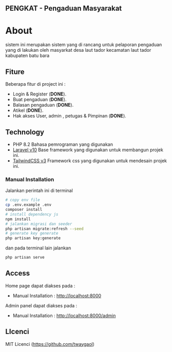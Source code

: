 ## PENGKAT - Pengaduan Masyarakat

# About

sistem ini merupakan sistem yang di rancang untuk pelaporan pengaduan yang di lakukan oleh masyarkat desa laut tador kecamatan laut tador kabupaten batu bara

## Fiture

Beberapa fitur di project ini :

- Login & Register (**DONE**).
- Buat pengaduan (**DONE**).
- Balasan pengaduan (**DONE**). 
- Atikel (**DONE**). 
- Hak akses User, admin , petugas & Pimpinan (**DONE**).

## Technology

- PHP 8.2
  Bahasa pemrograman yang digunakan
- [Laravel v10](https://laravel.com/docs/10.x)
  Base framework yang digunakan untuk membangun projek ini.
- [TailwindCSS v3](https://tailwindcss.com/)
  Framework css yang digunakan untuk mendesain projek ini.

  
### Manual Installation

Jalankan perintah ini di terminal

```bash
# copy env file
cp .env.example .env
composer install 
# install dependency js 
npm install
# jalankan migrasi dan seeder
php artisan migrate:refresh --seed
# generate key generate
php artisan key:generate
```

dan pada terminal lain jalankan

```bash
php artisan serve
```


## Access

Home page dapat diakses pada :

- Manual Installation : [http://localhost:8000](http://localhost:8000)

Admin panel dapat diakses pada : 

- Manual Installation : [http://localhost:8000/admin](http://localhost:8000/admin)

## LIcenci 

MIT Licenci (https://github.com/twaygaol)

